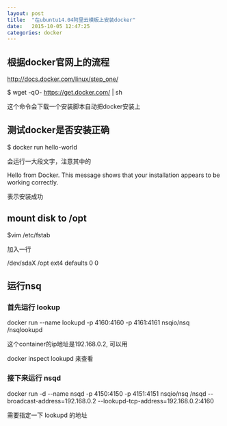 ```yaml
---
layout: post
title:  "在ubuntu14.04阿里云模板上安装docker"
date:   2015-10-05 12:47:25
categories: docker
---
```


## 根据docker官网上的流程

http://docs.docker.com/linux/step_one/

$ wget -qO- https://get.docker.com/ | sh

这个命令会下载一个安装脚本自动把docker安装上

## 测试docker是否安装正确

$ docker run hello-world

会运行一大段文字，注意其中的

Hello from Docker.
This message shows that your installation appears to be working correctly.

表示安装成功

## mount disk to /opt

$vim /etc/fstab

加入一行

/dev/sdaX /opt ext4 defaults 0 0


## 运行nsq

### 首先运行 lookup

docker run --name lookupd -p 4160:4160 -p 4161:4161 nsqio/nsq /nsqlookupd

这个container的ip地址是192.168.0.2, 可以用

docker inspect lookupd 来查看

###  接下来运行 nsqd

docker run -d --name nsqd -p 4150:4150 -p 4151:4151 nsqio/nsq /nsqd --broadcast-address=192.168.0.2 --lookupd-tcp-address=192.168.0.2:4160

需要指定一下 lookupd 的地址








